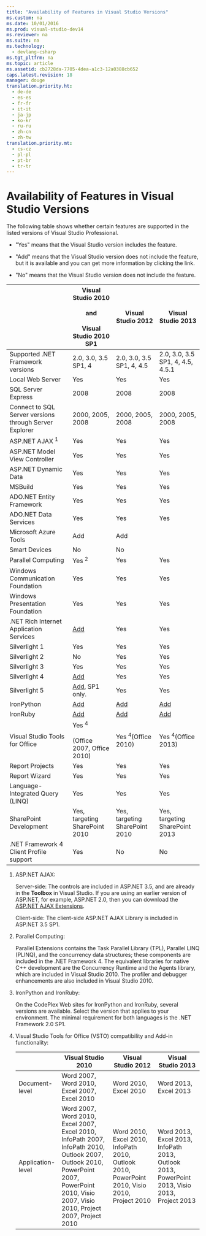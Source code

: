 ```yaml
---
title: "Availability of Features in Visual Studio Versions"
ms.custom: na
ms.date: 10/01/2016
ms.prod: visual-studio-dev14
ms.reviewer: na
ms.suite: na
ms.technology: 
  - devlang-csharp
ms.tgt_pltfrm: na
ms.topic: article
ms.assetid: cb2728da-7705-4dea-a1c3-12a0388cb652
caps.latest.revision: 18
manager: douge
translation.priority.ht: 
  - de-de
  - es-es
  - fr-fr
  - it-it
  - ja-jp
  - ko-kr
  - ru-ru
  - zh-cn
  - zh-tw
translation.priority.mt: 
  - cs-cz
  - pl-pl
  - pt-br
  - tr-tr
---
```

# Availability of Features in Visual Studio Versions
The following table shows whether certain features are supported in the listed versions of Visual Studio Professional.  
  
-   "Yes" means that the Visual Studio version includes the feature.  
  
-   "Add" means that the Visual Studio version does not include the feature, but it is available and you can get more information by clicking the link.  
  
-   "No" means that the Visual Studio version does not include the feature.  
  
||Visual Studio 2010<br /><br /> and<br /><br /> Visual Studio 2010 SP1|Visual Studio 2012|Visual Studio 2013|  
|-|-----------------------------------------------------------|-------------------------------------------------------------------|--------------------------------------------------------------|  
|Supported .NET Framework versions|2.0, 3.0, 3.5 SP1, 4|2.0, 3.0, 3.5 SP1, 4, 4.5|2.0, 3.0, 3.5 SP1, 4, 4.5, 4.5.1|  
|Local Web Server|Yes|Yes|Yes|  
|SQL Server Express|2008|2008|2008|  
|Connect to SQL Server versions through Server Explorer|2000, 2005, 2008|2000, 2005, 2008|2000, 2005, 2008|  
|ASP.NET AJAX <sup>1</sup>|Yes|Yes|Yes|  
|ASP.NET Model View Controller|Yes|Yes|Yes|  
|ASP.NET Dynamic Data|Yes|Yes|Yes|  
|MSBuild|Yes|Yes|Yes|  
|ADO.NET Entity Framework|Yes|Yes|Yes|  
|ADO.NET Data Services|Yes|Yes|Yes|  
|Microsoft Azure Tools|Add|Add||  
|Smart Devices|No|No||  
|Parallel Computing|Yes <sup>2</sup>|Yes|Yes|  
|Windows Communication Foundation|Yes|Yes|Yes|  
|Windows Presentation Foundation|Yes|Yes|Yes|  
|.NET Rich Internet Application Services|[Add](http://go.microsoft.com/fwlink/?LinkID=230768)|Yes|Yes|  
|Silverlight 1|Yes|Yes|Yes|  
|Silverlight 2|No|Yes|Yes|  
|Silverlight 3|Yes|Yes|Yes|  
|Silverlight 4|[Add](http://go.microsoft.com/fwlink/?LinkID=153710)|Yes|Yes|  
|Silverlight 5|[Add](http://go.microsoft.com/fwlink/?LinkID=215392), SP1 only.|Yes|Yes|  
|IronPython|[Add](http://go.microsoft.com/fwlink/?LinkID=183863)|[Add](http://go.microsoft.com/fwlink/?LinkID=183863)|[Add](http://go.microsoft.com/fwlink/?LinkID=183863)|  
|IronRuby|[Add](http://go.microsoft.com/fwlink/?LinkID=183864)|[Add](http://go.microsoft.com/fwlink/?LinkID=183864)|[Add](http://go.microsoft.com/fwlink/?LinkID=183864)|  
|Visual Studio Tools for Office|Yes <sup>4</sup><br /><br /> (Office 2007, Office 2010)|Yes <sup>4</sup>(Office 2010)|Yes <sup>4</sup>(Office 2013)|  
|Report Projects|Yes|Yes|Yes|  
|Report Wizard|Yes|Yes|Yes|  
|Language-Integrated Query (LINQ)|Yes|Yes|Yes|  
|SharePoint Development|Yes, targeting SharePoint 2010|Yes, targeting SharePoint 2010|Yes, targeting SharePoint 2013|  
|.NET Framework 4 Client Profile support|Yes|No|No|  
  
1.  ASP.NET AJAX:  
  
     Server-side: The controls are included in ASP.NET 3.5, and are already in the **Toolbox** in Visual Studio. If you are using an earlier version of ASP.NET, for example, ASP.NET 2.0, then you can download the [ASP.NET AJAX Extensions](http://go.microsoft.com/fwlink/?LinkID=75360).  
  
     Client-side: The client-side ASP.NET AJAX Library is included in ASP.NET 3.5 SP1.  
  
2.  Parallel Computing:  
  
     Parallel Extensions contains the Task Parallel Library (TPL), Parallel LINQ (PLINQ), and the concurrency data structures; these components are included in the .NET Framework 4. The equivalent libraries for native C++ development are the Concurrency Runtime and the Agents library, which are included in Visual Studio 2010. The profiler and debugger enhancements are also included in Visual Studio 2010.  
  
3.  IronPython and IronRuby:  
  
     On the CodePlex Web sites for IronPython and IronRuby, several versions are available. Select the version that applies to your environment. The minimal requirement for both languages is the .NET Framework 2.0 SP1.  
  
4.  Visual Studio Tools for Office (VSTO) compatibility and Add-in functionality:  
  
    ||Visual Studio 2010|Visual Studio 2012|Visual Studio 2013|  
    |-|------------------------|-------------------------------------------------------------------|--------------------------------------------------------------|  
    |Document-level|Word 2007, Word 2010, Excel 2007, Excel 2010|Word 2010, Excel 2010|Word 2013, Excel 2013|  
    |Application-level|Word 2007, Word 2010, Excel 2007, Excel 2010, InfoPath 2007, InfoPath 2010, Outlook 2007, Outlook 2010, PowerPoint 2007, PowerPoint 2010, Visio 2007, Visio 2010, Project 2007, Project 2010|Word 2010, Excel 2010, InfoPath 2010, Outlook 2010, PowerPoint 2010, Visio 2010, Project 2010|Word 2013, Excel 2013, InfoPath 2013, Outlook 2013, PowerPoint 2013, Visio 2013, Project 2013|